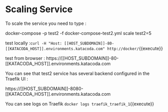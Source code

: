 

# Scaling Service

To scale the service you need to type :

docker-compose -p test2 -f docker-compose-test2.yml scale test2=5

test locally :`curl -H "Host: [[HOST_SUBDOMAIN]]-80-[[KATACODA_HOST]].environments.katacoda.com" http://docker/`{{execute}}

test from browser : https://[[HOST_SUBDOMAIN]]-80-[[KATACODA_HOST]].environments.katacoda.com

You can see that test2 service has several backend configured in the Traefik UI :

https://[[HOST_SUBDOMAIN]]-8080-[[KATACODA_HOST]].environments.katacoda.com

You can see logs on Traefik `docker logs traefik_traefik_1`{{execute}}
